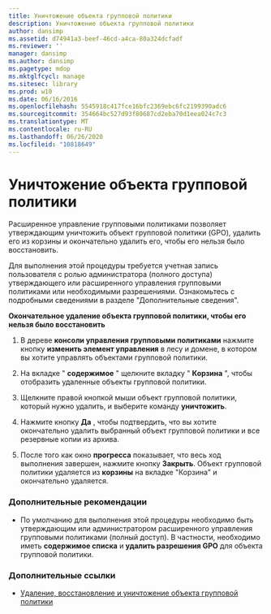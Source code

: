 ```yaml
---
title: Уничтожение объекта групповой политики
description: Уничтожение объекта групповой политики
author: dansimp
ms.assetid: d74941a3-beef-46cd-a4ca-80a324dcfadf
ms.reviewer: ''
manager: dansimp
ms.author: dansimp
ms.pagetype: mdop
ms.mktglfcycl: manage
ms.sitesec: library
ms.prod: w10
ms.date: 06/16/2016
ms.openlocfilehash: 5545918c417fce16bfc2369ebc6fc2199390adc6
ms.sourcegitcommit: 354664bc527d93f80687cd2eba70d1eea024c7c3
ms.translationtype: MT
ms.contentlocale: ru-RU
ms.lasthandoff: 06/26/2020
ms.locfileid: "10818649"
---
```

# Уничтожение объекта групповой политики


Расширенное управление групповыми политиками позволяет утверждающим уничтожить объект групповой политики (GPO), удалить его из корзины и окончательно удалить его, чтобы его нельзя было восстановить.

Для выполнения этой процедуры требуется учетная запись пользователя с ролью администратора (полного доступа) утверждающего или расширенного управления групповыми политиками или необходимыми разрешениями. Ознакомьтесь с подробными сведениями в разделе "Дополнительные сведения".

**Окончательное удаление объекта групповой политики, чтобы его нельзя было восстановить**

1.  В дереве **консоли управления групповыми политиками** нажмите кнопку **изменить элемент управления** в лесу и домене, в котором вы хотите управлять объектами групповой политики.

2.  На вкладке " **содержимое** " щелкните вкладку " **Корзина** ", чтобы отобразить удаленные объекты групповой политики.

3.  Щелкните правой кнопкой мыши объект групповой политики, который нужно удалить, и выберите команду **уничтожить**.

4.  Нажмите кнопку **Да** , чтобы подтвердить, что вы хотите окончательно удалить выбранный объект групповой политики и все резервные копии из архива.

5.  После того как окно **прогресса** показывает, что весь ход выполнения завершен, нажмите кнопку **Закрыть**. Объект групповой политики удаляется из **корзины** на вкладке "Корзина" и окончательно удаляется.

### Дополнительные рекомендации

-   По умолчанию для выполнения этой процедуры необходимо быть утверждающим или администратором расширенного управления групповыми политиками (полный доступ). В частности, необходимо иметь **содержимое списка** и **удалить разрешения GPO** для объекта групповой политики.

### Дополнительные ссылки

-   [Удаление, восстановление и уничтожение объекта групповой политики](deleting-restoring-or-destroying-a-gpo.md)

 

 





